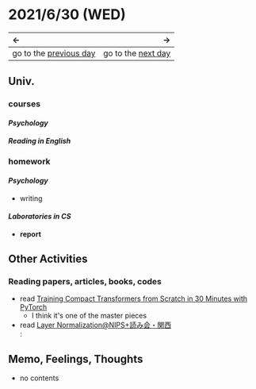 # 2021/6/30 (WED)
|←|→|
|:---|---:|
go to the [previous day](./29th.md) | go to the [next day](../July/1st.md)

## Univ.
### courses
#### *Psychology*

#### *Reading in English*

### homework
#### *Psychology*
- writing

#### *Laboratories in CS*
- **report**

## Other Activities

### Reading papers, articles, books, codes
- read [Training Compact Transformers from Scratch in 30 Minutes with PyTorch](https://medium.com/pytorch/training-compact-transformers-from-scratch-in-30-minutes-with-pytorch-ff5c21668ed5)
  - I think it's one of the master pieces
- read [Layer Normalization@NIPS+読み会・関西](https://www.slideshare.net/KeigoNishida/layer-normalizationnips)  
:

## Memo, Feelings, Thoughts
- no contents
